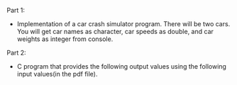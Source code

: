 Part 1:
- Implementation of a car crash simulator program. There will be two cars. You will get car names as character, car speeds as double, and car weights as integer from console.

Part 2:
- C program that provides the following output values using the following input values(in the pdf file).
